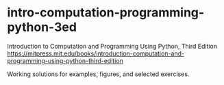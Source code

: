 # intro-computation-programming-python-3ed
Introduction to Computation and Programming Using Python, Third Edition
https://mitpress.mit.edu/books/introduction-computation-and-programming-using-python-third-edition

Working solutions for examples, figures, and selected exercises.
